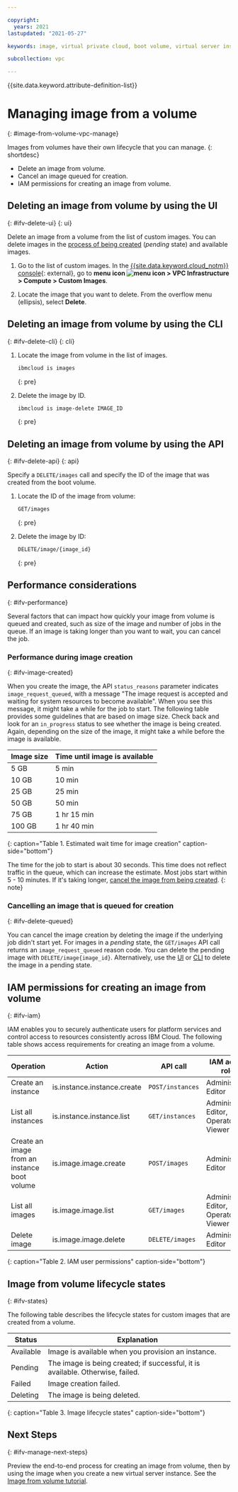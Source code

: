 ```yaml
---

copyright:
  years: 2021
lastupdated: "2021-05-27"

keywords: image, virtual private cloud, boot volume, virtual server instance, instance

subcollection: vpc

---
```


{{site.data.keyword.attribute-definition-list}}

# Managing image from a volume
{: #image-from-volume-vpc-manage}

Images from volumes have their own lifecycle that you can manage.
{: shortdesc}

* Delete an image from volume.
* Cancel an image queued for creation.
* IAM permissions for creating an image from volume.

## Deleting an image from volume by using the UI
{: #ifv-delete-ui}
{: ui}

Delete an image from a volume from the list of custom images. You can delete images in the [process of being created](#ifv-delete-queued) (_pending_ state) and available images.

1. Go to the list of custom images. In the [{{site.data.keyword.cloud_notm}} console](/login){: external}, go to **menu icon ![menu icon](../icons/icon_hamburger.svg) > VPC Infrastructure > Compute > Custom Images**.

2. Locate the image that you want to delete. From the overflow menu (ellipsis), select **Delete**.


## Deleting an image from volume by using the CLI
{: #ifv-delete-cli}
{: cli}

1. Locate the image from volume in the list of images.

   ```sh
   ibmcloud is images
   ```
   {: pre}

2. Delete the image by ID.

   ```sh
   ibmcloud is image-delete IMAGE_ID
   ```
   {: pre}

## Deleting an image from volume by using the API
{: #ifv-delete-api}
{: api}

Specify a `DELETE/images` call and specify the ID of the image that was created from the boot volume.

1. Locate the ID of the image from volume:

    ```sh
    GET/images
    ```
    {: pre}

2. Delete the image by ID:

    ```sh
    DELETE/image/{image_id}
    ```
    {: pre}

## Performance considerations
{: #ifv-performance}

Several factors that can impact how quickly your image from volume is queued and created, such as size of the image and number of jobs in the queue. If an image is taking longer than you want to wait, you can cancel the job.

### Performance during image creation
{: #ifv-image-created}

When you create the image, the API `status_reasons` parameter indicates `image_request_queued`, with a message "The image request is accepted and waiting for system resources to become available". When you see this message, it might take a while for the job to start. The following table provides some guidelines that are based on image size. Check back and look for an `in_progress` status to see whether the image is being created. Again, depending on the size of the image, it might take a while before the image is available.

| Image size | Time until image is available |
|------------|--------------------------------|
| 5 GB |  5 min |
| 10 GB | 10 min |
| 25 GB |  25 min |
| 50 GB |  50 min |
| 75 GB | 1 hr 15 min |
| 100 GB | 1 hr 40 min |
{: caption="Table 1. Estimated wait time for image creation" caption-side="bottom"}

The time for the job to start is about 30 seconds. This time does not reflect traffic in the queue, which can increase the estimate. Most jobs start within 5 - 10 minutes. If it's taking longer, [cancel the image from being created](#ifv-delete-queued).
{: note}


### Cancelling an image that is queued for creation
{: #ifv-delete-queued}

You can cancel the image creation by deleting the image if the underlying job didn't start yet. For images in a _pending_ state, the `GET/images` API call returns an `image_request_queued` reason code. You can delete the pending image with `DELETE/image{image_id}`. Alternatively, use the [UI](#ifv-delete-ui) or [CLI](#ifv-delete-cli) to delete the image in a pending state.

## IAM permissions for creating an image from volume
{: #ifv-iam}

IAM enables you to securely authenticate users for platform services and control access to resources consistently across IBM Cloud. The following table shows access requirements for creating an image from a volume.

| Operation | Action | API call | IAM access roles |
|-----------|--------|----------|------------------|
| Create an instance | is.instance.instance.create | `POST/instances` | Administrator, Editor |
| List all instances | is.instance.instance.list | `GET/instances` | Administrator, Editor, Operator, Viewer |
| Create an image from an instance boot volume | is.image.image.create | `POST/images` | Administrator, Editor |
| List all images | is.image.image.list | `GET/images` | Administrator, Editor, Operator, Viewer |
| Delete image | is.image.image.delete | `DELETE/images` | Administrator, Editor |
{: caption="Table 2. IAM user permissions" caption-side="bottom"}

## Image from volume lifecycle states
{: #ifv-states}

The following table describes the lifecycle states for custom images that are created from a volume.

| Status | Explanation |
|-----------------|-------------|
| Available | Image is available when you provision an instance. |
| Pending | The image is being created; if successful, it is available. Otherwise, failed. |
| Failed | Image creation failed. |
| Deleting | The image is being deleted. |
{: caption="Table 3. Image lifecycle states" caption-side="bottom"}

## Next Steps
{: #ifv-manage-next-steps}

Preview the end-to-end process for creating an image from volume, then by using the image when you create a new virtual server instance. See the [Image from volume tutorial](/docs/vpc?topic=vpc-creating-and-using-an-image-from-volume).
